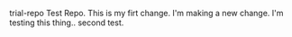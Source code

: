 trial-repo
Test Repo.
This is my firt change. I'm making a new change.
I'm testing this thing..
second test.
